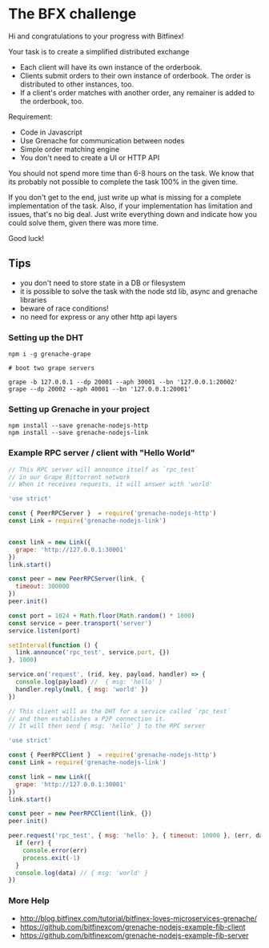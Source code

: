 # The BFX challenge

Hi and congratulations to your progress with Bitfinex!

Your task is to create a simplified distributed exchange

* Each client will have its own instance of the orderbook.
* Clients submit orders to their own instance of orderbook. The order is distributed to other instances, too.
* If a client's order matches with another order, any remainer is added to the orderbook, too.

Requirement:
* Code in Javascript
* Use Grenache for communication between nodes
* Simple order matching engine
* You don't need to create a UI or HTTP API

You should not spend more time than 6-8 hours on the task. We know that its probably not possible to complete the task 100% in the given time.


If you don't get to the end, just write up what is missing for a complete implementation of the task. Also, if your implementation has limitation and issues, that's no big deal. Just write everything down and indicate how you could solve them, given there was more time.

Good luck!

## Tips

 - you don't need to store state in a DB or filesystem
 - it is possible to solve the task with the node std lib, async and grenache libraries
 - beware of race conditions!
 - no need for express or any other http api layers

### Setting up the DHT

```
npm i -g grenache-grape
```

```
# boot two grape servers

grape -b 127.0.0.1 --dp 20001 --aph 30001 --bn '127.0.0.1:20002'
grape --dp 20002 --aph 40001 --bn '127.0.0.1:20001'
```

### Setting up Grenache in your project

```
npm install --save grenache-nodejs-http
npm install --save grenache-nodejs-link
```


### Example RPC server / client with "Hello World"

```js
// This RPC server will announce itself as `rpc_test`
// in our Grape Bittorrent network
// When it receives requests, it will answer with 'world'

'use strict'

const { PeerRPCServer }  = require('grenache-nodejs-http')
const Link = require('grenache-nodejs-link')


const link = new Link({
  grape: 'http://127.0.0.1:30001'
})
link.start()

const peer = new PeerRPCServer(link, {
  timeout: 300000
})
peer.init()

const port = 1024 + Math.floor(Math.random() * 1000)
const service = peer.transport('server')
service.listen(port)

setInterval(function () {
  link.announce('rpc_test', service.port, {})
}, 1000)

service.on('request', (rid, key, payload, handler) => {
  console.log(payload) //  { msg: 'hello' }
  handler.reply(null, { msg: 'world' })
})

```

```js
// This client will as the DHT for a service called `rpc_test`
// and then establishes a P2P connection it.
// It will then send { msg: 'hello' } to the RPC server

'use strict'

const { PeerRPCClient }  = require('grenache-nodejs-http')
const Link = require('grenache-nodejs-link')

const link = new Link({
  grape: 'http://127.0.0.1:30001'
})
link.start()

const peer = new PeerRPCClient(link, {})
peer.init()

peer.request('rpc_test', { msg: 'hello' }, { timeout: 10000 }, (err, data) => {
  if (err) {
    console.error(err)
    process.exit(-1)
  }
  console.log(data) // { msg: 'world' }
})
```

### More Help

 - http://blog.bitfinex.com/tutorial/bitfinex-loves-microservices-grenache/
 - https://github.com/bitfinexcom/grenache-nodejs-example-fib-client
 - https://github.com/bitfinexcom/grenache-nodejs-example-fib-server
